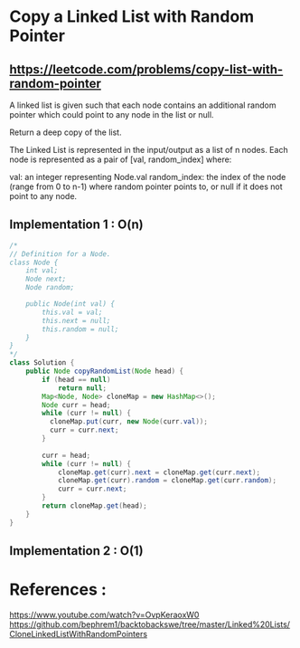 # Copy a Linked List with Random Pointer
## https://leetcode.com/problems/copy-list-with-random-pointer

A linked list is given such that each node contains an additional random pointer which could point to any node in the list or null.

Return a deep copy of the list.

The Linked List is represented in the input/output as a list of n nodes. Each node is represented as a pair of [val, random_index] where:

val: an integer representing Node.val
random_index: the index of the node (range from 0 to n-1) where random pointer points to, or null if it does not point to any node.

## Implementation 1 : O(n)

```java
/*
// Definition for a Node.
class Node {
    int val;
    Node next;
    Node random;

    public Node(int val) {
        this.val = val;
        this.next = null;
        this.random = null;
    }
}
*/
class Solution {
    public Node copyRandomList(Node head) {
        if (head == null)
            return null;
        Map<Node, Node> cloneMap = new HashMap<>();
        Node curr = head;
        while (curr != null) {
          cloneMap.put(curr, new Node(curr.val));
          curr = curr.next;
        }
        
        curr = head;
        while (curr != null) {
            cloneMap.get(curr).next = cloneMap.get(curr.next);
            cloneMap.get(curr).random = cloneMap.get(curr.random);
            curr = curr.next;
        }
        return cloneMap.get(head);
    }
}

```

## Implementation 2 : O(1)

# References :
https://www.youtube.com/watch?v=OvpKeraoxW0
https://github.com/bephrem1/backtobackswe/tree/master/Linked%20Lists/CloneLinkedListWithRandomPointers
